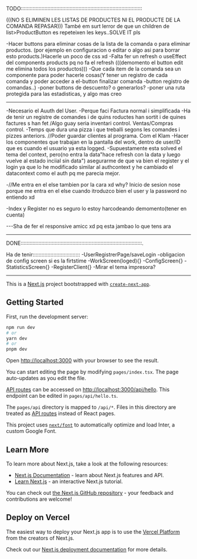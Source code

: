 TODO::::::::::::::::::::::::::::::::::::::::::::::::::::::::::::::::::::::::::::::::::
 
(((NO S ELIMINEN LES LISTAS DE PRODUCTES NI EL PRODUCTE DE LA COMANDA REPASAR)))
També em surt lerror de que un children de list>ProductButton es repeteixen les keys..SOLVE IT pls


-Hacer buttons para eliminar cosas de la lista de la comanda o para eliminar productos. (por ejemplo en configuracion o editar o algo asi para borrar esto products.)Hacerle un poco de css xd
-Falta fer un refresh o useEffect del components products pq no fa el refresh
(((demomento el button edit me elimina todos los productos)))
-Que cada item de la comanda sea un componente para poder hacerle cosas(Y tener un registro de cada comanda y poder acceder a el-button finalizar comanda -button registro de comandas..)
-poner buttons de descuento? o generarlos?
-poner una ruta protegida para las estadisticas, y algo mas creo

    
_______________________________________________________________________________________________________________
-Necesario el Auuth del User. 
-Perque faci Factura normal i simplificada
-Ha de tenir un registre de comandes i de quins roductes han sortit i de quines factures s han fet
/Algo guay seria inventari control. Ventas/Compras control.
-Temps que dura una pizza i que treballi segons les comandes i pizzes anteriors.
//Poder guardar clientes al programa. Com el Klam
-Hacer los componentes que trabajan en la pantalla del work, dentro de user/ID que es cuando el usuario ya esta logged.
-Supuestamente esta solved el tema del context, pero(no entra la data"hace refresh con la data y luego vuelve al estado inciial sin data") asegurarme de que va bien el register y el login ya que lo he modificado similar al authcontext y he cambiado el datacontext como el auth pq me parecia mejor.

-//Me entra en el else tambien por la cara xd why? Inicio de sesion nose porque me entra en el else cuando itroduzco bien el user y la password no entiendo xd


-Index y Register no es seguro lo estoy harcodeando demomento(tener en cuenta)

---Sha de fer el responsive amicc xd pq esta jambao lo que tens ara
______________________________________________________________________________________________________________
DONE::::::::::::::::::::::::::::::::::::::::::::::::::::::::::::::::::::::::::::::::::.





Ha de tenir::::::::::::::::::::::::::::::::
-UserRegistrerPage/saveLogin
-obligacion de config screen si es la firtstime
-WorkScreen(loged){}
-ConfigScreen{}
-StatisticsScreen{}
-RegisterClient{}
-Mirar el tema impresora?



__________________________________________________________________________________________________________________________
This is a [Next.js](https://nextjs.org/) project bootstrapped with [`create-next-app`](https://github.com/vercel/next.js/tree/canary/packages/create-next-app).

## Getting Started

First, run the development server:

```bash
npm run dev
# or
yarn dev
# or
pnpm dev
```

Open [http://localhost:3000](http://localhost:3000) with your browser to see the result.

You can start editing the page by modifying `pages/index.tsx`. The page auto-updates as you edit the file.

[API routes](https://nextjs.org/docs/api-routes/introduction) can be accessed on [http://localhost:3000/api/hello](http://localhost:3000/api/hello). This endpoint can be edited in `pages/api/hello.ts`.

The `pages/api` directory is mapped to `/api/*`. Files in this directory are treated as [API routes](https://nextjs.org/docs/api-routes/introduction) instead of React pages.

This project uses [`next/font`](https://nextjs.org/docs/basic-features/font-optimization) to automatically optimize and load Inter, a custom Google Font.

## Learn More

To learn more about Next.js, take a look at the following resources:

- [Next.js Documentation](https://nextjs.org/docs) - learn about Next.js features and API.
- [Learn Next.js](https://nextjs.org/learn) - an interactive Next.js tutorial.

You can check out [the Next.js GitHub repository](https://github.com/vercel/next.js/) - your feedback and contributions are welcome!

## Deploy on Vercel

The easiest way to deploy your Next.js app is to use the [Vercel Platform](https://vercel.com/new?utm_medium=default-template&filter=next.js&utm_source=create-next-app&utm_campaign=create-next-app-readme) from the creators of Next.js.

Check out our [Next.js deployment documentation](https://nextjs.org/docs/deployment) for more details.
